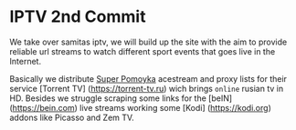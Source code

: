 # IPTV 2nd Commit

We take over samitas iptv, we will build up the site with the aim to provide reliable url streams to watch different sport events that
goes live in the Internet.

Basically we distribute [Super Pomoyka](http://super-pomoyka.us.to/trash/ttv-list/) acestream and proxy lists for their service [Torrent TV] (https://torrent-tv.ru) wich brings `online` rusian tv in HD. Besides we struggle scraping some links for the [beIN] (https://bein.com) live streams working some [Kodi] (https://kodi.org) addons like Picasso and Zem TV.
